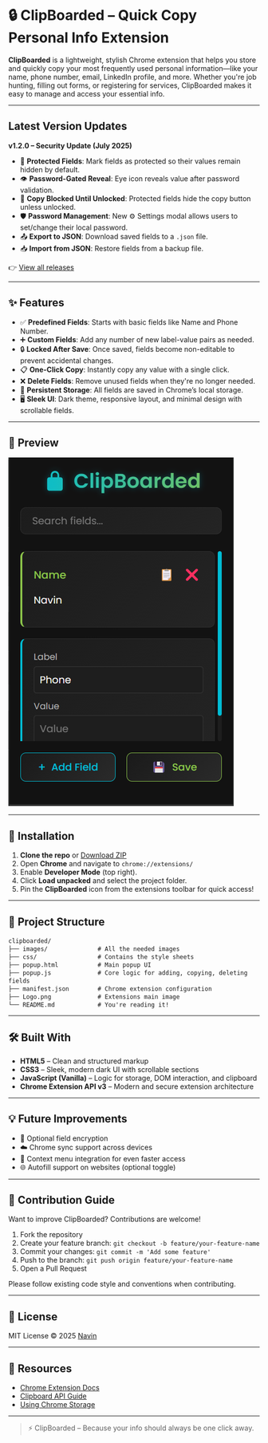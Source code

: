 # 🔒 ClipBoarded – Quick Copy Personal Info Extension

**ClipBoarded** is a lightweight, stylish Chrome extension that helps you store and quickly copy your most frequently used personal information—like your name, phone number, email, LinkedIn profile, and more. Whether you're job hunting, filling out forms, or registering for services, ClipBoarded makes it easy to manage and access your essential info.

---

## Latest Version Updates

**v1.2.0 – Security Update (July 2025)**  
- 🔐 **Protected Fields**: Mark fields as protected so their values remain hidden by default.  
- 👁️ **Password-Gated Reveal**: Eye icon reveals value after password validation.  
- 🚫 **Copy Blocked Until Unlocked**: Protected fields hide the copy button unless unlocked.  
- 🛡️ **Password Management**: New ⚙️ Settings modal allows users to set/change their local password.  
- 📤 **Export to JSON**: Download saved fields to a `.json` file.  
- 📥 **Import from JSON**: Restore fields from a backup file.  

👉 [View all releases](https://github.com/NavinSubramanian/Clipboarded/releases)

---

## ✨ Features

- ✅ **Predefined Fields**: Starts with basic fields like Name and Phone Number.
- ➕ **Custom Fields**: Add any number of new label-value pairs as needed.
- 🔒 **Locked After Save**: Once saved, fields become non-editable to prevent accidental changes.
- 📋 **One-Click Copy**: Instantly copy any value with a single click.
- ❌ **Delete Fields**: Remove unused fields when they're no longer needed.
- 💾 **Persistent Storage**: All fields are saved in Chrome’s local storage.
- 🖥️ **Sleek UI**: Dark theme, responsive layout, and minimal design with scrollable fields.

---

## 📸 Preview

![ClipBoarded Preview](images/preview.png)

---

## 🚀 Installation

1. **Clone the repo** or [Download ZIP](https://github.com/NavinSubramanian/Clipboarded/archive/refs/heads/main.zip)
2. Open **Chrome** and navigate to `chrome://extensions/`
3. Enable **Developer Mode** (top right).
4. Click **Load unpacked** and select the project folder.
5. Pin the **ClipBoarded** icon from the extensions toolbar for quick access!

---

## 📁 Project Structure

```
clipboarded/
├── images/              # All the needed images
├── css/                 # Contains the style sheets
├── popup.html           # Main popup UI
├── popup.js             # Core logic for adding, copying, deleting fields
├── manifest.json        # Chrome extension configuration
├── Logo.png             # Extensions main image
└── README.md            # You're reading it!
```

---

## 🛠️ Built With

- **HTML5** – Clean and structured markup
- **CSS3** – Sleek, modern dark UI with scrollable sections
- **JavaScript (Vanilla)** – Logic for storage, DOM interaction, and clipboard
- **Chrome Extension API v3** – Modern and secure extension architecture

---

## 💡 Future Improvements

- 🔐 Optional field encryption
- ☁️ Chrome sync support across devices
- 🧹 Context menu integration for even faster access
- 🌐 Autofill support on websites (optional toggle)

---

## 🤝 Contribution Guide

Want to improve ClipBoarded? Contributions are welcome!

1. Fork the repository
2. Create your feature branch: `git checkout -b feature/your-feature-name`
3. Commit your changes: `git commit -m 'Add some feature'`
4. Push to the branch: `git push origin feature/your-feature-name`
5. Open a Pull Request

Please follow existing code style and conventions when contributing.

---

## 📄 License

MIT License © 2025 [Navin](https://github.com/NavinSubramanian/)

---

## 🔗 Resources

- [Chrome Extension Docs](https://developer.chrome.com/docs/extensions/mv3/)
- [Clipboard API Guide](https://developer.mozilla.org/en-US/docs/Web/API/Clipboard_API)
- [Using Chrome Storage](https://developer.chrome.com/docs/extensions/reference/storage/)

---

> ⚡ ClipBoarded – Because your info should always be one click away.
